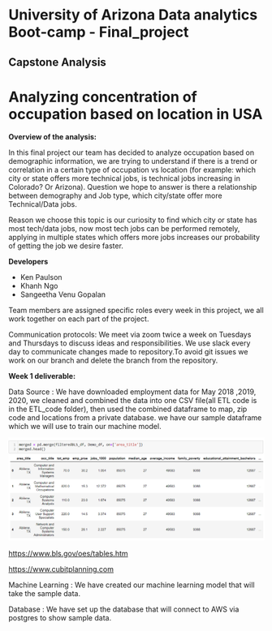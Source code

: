 # University of Arizona Data analytics Boot-camp - Final_project
## Capstone Analysis

# Analyzing concentration of occupation based on location in USA

**Overview of the analysis:**

In this final project our team has decided to analyze occupation based on demographic information, we are trying to understand if there is a trend or correlation in a certain type of occupation vs location (for example: which city or state offers more technical jobs, is technical jobs increasing in Colorado?  Or Arizona). Question we hope to answer is there a relationship between demography and Job type, which city/state offer more Technical/Data jobs.

Reason we choose this topic is our curiosity to find which city or state has most tech/data jobs, now most tech jobs can be performed remotely, applying in multiple states which offers more jobs increases our probability of getting the job we desire faster.

**Developers**

- Ken Paulson
- Khanh Ngo
- Sangeetha Venu Gopalan

Team members are assigned specific roles every week in this project, we all work together on each part of the project. 

Communication protocols: We meet via zoom twice a week on Tuesdays and Thursdays to discuss ideas and responsibilities. We use slack every day to communicate changes made to repository.To avoid git issues we work on our branch and delete the branch from the repository.

**Week 1 deliverable:**

Data Source : We have downloaded employment data for May 2018 ,2019, 2020, we cleaned and combined the data into one CSV file(all ETL code is in the ETL_code folder), then used the combined dataframe to map, zip code and locations from a private database. we have our sample dataframe which we will use to train our machine model.

![](images/combined_sample_df.PNG)

https://www.bls.gov/oes/tables.htm

https://www.cubitplanning.com

Machine Learning : We have created our machine learning model that will take the sample data. 

Database : We have set up the database that will connect to AWS via postgres to show sample data.
